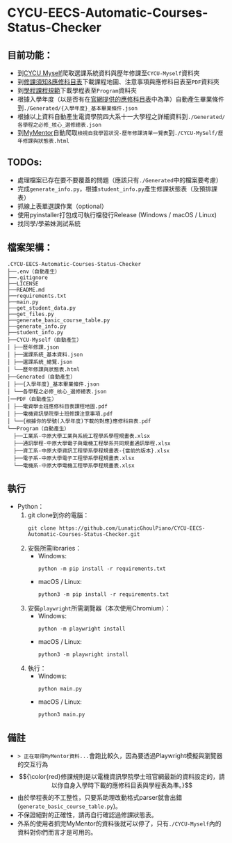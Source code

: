 # CYCU-EECS-Automatic-Courses-Status-Checker

## 目前功能：
- 到[CYCU Myself](https://myself.cycu.edu.tw/)爬取選課系統資料與歷年修課至```CYCU-Myself```資料夾
- 到[修課須知&應修科目表](https://bseecs.cycu.edu.tw/%e5%ad%b8%e7%94%9f%e5%ad%b8%e7%bf%92/%e6%87%89%e4%bf%ae%e7%a7%91%e7%9b%ae%e8%a1%a8%e5%8f%8a%e4%bf%ae%e8%aa%b2%e9%a0%88%e7%9f%a5/)下載課程地圖、注意事項與應修科目表至```PDF```資料夾
- 到[學程課程規範](https://bseecs.cycu.edu.tw/%e5%ad%b8%e7%94%9f%e5%ad%b8%e7%bf%92/%e5%ad%b8%e7%a8%8b%e8%aa%b2%e7%a8%8b%e8%a6%8f%e5%8a%83/)下載學程表至```Program```資料夾
- 根據入學年度（以是否有在[官網提供的應修科目表](https://bseecs.cycu.edu.tw/%e5%ad%b8%e7%94%9f%e5%ad%b8%e7%bf%92/%e6%87%89%e4%bf%ae%e7%a7%91%e7%9b%ae%e8%a1%a8%e5%8f%8a%e4%bf%ae%e8%aa%b2%e9%a0%88%e7%9f%a5/)中為準）自動產生畢業條件到```./Generated/{入學年度}_基本畢業條件.json```
- 根據以上資料自動產生電資學院四大系十一大學程之詳細資料到```./Generated/各學程之必修_核心_選修總表.json```
- 到[MyMentor](https://cmap.cycu.edu.tw:8443/MyMentor/index.do)自動爬取```檢視自我學習狀況-歷年修課清單一覽表```到```./CYCU-MySelf/歷年修課與狀態表.html```

## TODOs:
- 處理檔案已存在要不要覆蓋的問題（應該只有```./Generated```中的檔案要考慮）
- 完成```generate_info.py```，根據```student_info.py```產生修課狀態表（及預排課表）
- 抓線上表單選課作業（optional）
- 使用pyinstaller打包成可執行檔發行Release (Windows / macOS / Linux)
- 找同學/學弟妹測試系統

## 檔案架構：
```
.CYCU-EECS-Automatic-Courses-Status-Checker
├──.env（自動產生）
├──.gitignore
├──LICENSE
├──README.md
├──requirements.txt
├──main.py
├──get_student_data.py
├──get_files.py
├──generate_basic_course_table.py
├──generate_info.py
├──student_info.py
├──CYCU-Myself（自動產生）
│ ├──歷年修課.json
│ ├──選課系統_基本資料.json
│ ├──選課系統_總覽.json
│ └──歷年修課與狀態表.html
├──Generated（自動產生）
│ ├──{入學年度}_基本畢業條件.json
│ └──各學程之必修_核心_選修總表.json
│──PDF（自動產生）
│ ├──電資學士班應修科目表課程地圖.pdf
│ ├──電機資訊學院學士班修課注意事項.pdf
│ └──{根據你的學號(入學年度)下載的對應}應修科目表.pdf
└──Program（自動產生）
  ├──工業系-中原大學工業與系統工程學系學程規畫表.xlsx
  ├──通訊學程-中原大學電子與電機工程學系共同規畫通訊學程.xlsx
  ├──資工系-中原大學資訊工程學系學程規畫表-{當前的版本}.xlsx
  ├──電子系-中原大學電子工程學系學程規畫表.xlsx
  └──電機系-中原大學電機工程學系學程規畫表.xlsx
```

## 執行
- Python：
    1. git clone到你的電腦：
        ```
        git clone https://github.com/LunaticGhoulPiano/CYCU-EECS-Automatic-Courses-Status-Checker.git
        ```
    2. 安裝所需libraries：
        - Windows:
            ```
            python -m pip install -r requirements.txt
            ```
        - macOS / Linux:
            ```
            python3 -m pip install -r requirements.txt
            ```
    3. 安裝```playwright```所需瀏覽器（本次使用Chromium）：
        - Windows:
            ```
            python -m playwright install
            ```
        - macOS / Linux:
            ```
            python3 -m playwright install
            ```
    4. 執行：
        - Windows:
            ```
            python main.py
            ```
        - macOS / Linux:
            ```
            python3 main.py
            ```

## 備註
- ```> 正在取得MyMentor資料...```會跑比較久，因為要透過Playwright模擬與瀏覽器的交互行為
- $${\color{red}修課規則是以電機資訊學院學士班官網最新的資料設定的，請以你自身入學時下載的應修科目表與學程表為準。}$$
- 由於學程表的不工整性，只要系助理改動格式parser就會出錯(```generate_basic_course_table.py```)。
- 不保證絕對的正確性，請再自行確認過修課狀態表。
- 外系的使用者抓完MyMentor的資料後就可以停了，只有```./CYCU-Myself```內的資料對你們而言才是可用的。
